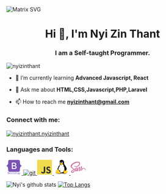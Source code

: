   ![Matrix SVG](https://raw.githubusercontent.com/rodrigograca31/rodrigograca31/master/matrix.svg)
<h1 align="center">Hi 👋, I'm Nyi Zin Thant</h1>
<h3 align="center">I am a Self-taught Programmer.</h3>

<p align="left"> <img src="https://komarev.com/ghpvc/?username=nyizinthant&label=Profile%20views&color=0e75b6&style=flat" alt="nyizinthant" /> </p>

- 🌱 I’m currently learning **Advanced Javascript, React**

- 💬 Ask me about **HTML,CSS,Javascript,PHP,Laravel**

- 📫 How to reach me **nyizinthant@gmail.com**

<h3 align="left">Connect with me:</h3>
<p align="left">
<a href="https://fb.com/nyizinthant.nyizinthant" target="blank"><img align="center" src="https://raw.githubusercontent.com/rahuldkjain/github-profile-readme-generator/master/src/images/icons/Social/facebook.svg" alt="nyizinthant.nyizinthant" height="30" width="40" /></a>
</p>

<h3 align="left">Languages and Tools:</h3>
<p align="left"> <a href="https://getbootstrap.com" target="_blank" rel="noreferrer"> <img src="https://raw.githubusercontent.com/devicons/devicon/master/icons/bootstrap/bootstrap-plain-wordmark.svg" alt="bootstrap" width="40" height="40"/> </a> <a href="https://git-scm.com/" target="_blank" rel="noreferrer"> <img src="https://www.vectorlogo.zone/logos/git-scm/git-scm-icon.svg" alt="git" width="40" height="40"/> </a> <a href="https://developer.mozilla.org/en-US/docs/Web/JavaScript" target="_blank" rel="noreferrer"> <img src="https://raw.githubusercontent.com/devicons/devicon/master/icons/javascript/javascript-original.svg" alt="javascript" width="40" height="40"/> </a> <a href="https://www.linux.org/" target="_blank" rel="noreferrer"> <img src="https://raw.githubusercontent.com/devicons/devicon/master/icons/linux/linux-original.svg" alt="linux" width="40" height="40"/> </a> <a href="https://sass-lang.com" target="_blank" rel="noreferrer"> <img src="https://raw.githubusercontent.com/devicons/devicon/master/icons/sass/sass-original.svg" alt="sass" width="40" height="40"/> </a> </p>

![Nyi's github stats](https://github-readme-stats.vercel.app/api?username=NyiZinThant&show_icons=true&theme=highcontrast)
[![Top Langs](https://github-readme-stats.vercel.app/api/top-langs/?username=NyiZinThant&layout=compact)](https://github.com/NyiZinThant/github-readme-stats)
